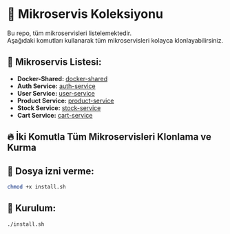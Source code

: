 # 🚀 Mikroservis Koleksiyonu

Bu repo, tüm mikroservisleri listelemektedir.  
Aşağıdaki komutları kullanarak tüm mikroservisleri kolayca klonlayabilirsiniz.

## 📌 Mikroservis Listesi:

- **Docker-Shared:** [docker-shared](https://github.com/my-microservice-project/docker-shared)
- **Auth Service:** [auth-service](https://github.com/my-microservice-project/auth-service)
- **User Service:** [user-service](https://github.com/my-microservice-project/user-service)
- **Product Service:** [product-service](https://github.com/my-microservice-project/product-service)
- **Stock Service:** [stock-service](https://github.com/my-microservice-project/stock-service)
- **Cart Service:** [cart-service](https://github.com/my-microservice-project/cart-service)

## 🔥 İki Komutla Tüm Mikroservisleri Klonlama ve Kurma

## 📌 Dosya izni verme:
```sh
chmod +x install.sh
```
## 📌 Kurulum:
```sh
./install.sh
```